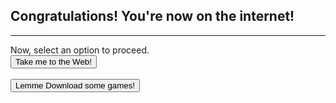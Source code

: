 <h2>Congratulations! You're now on the internet!</h2>
<hr>
Now, select an option to proceed.
<br>
<a href="https://juani12ok.github.io/nokia-xpress-bypass.github.io/web.html"><button>Take me to the Web!</button></a>
<br><br>
<a href="https://juani12ok.github.io/nokia-xpress-bypass.github.io/games.html"><button>Lemme Download some games!</button></a>